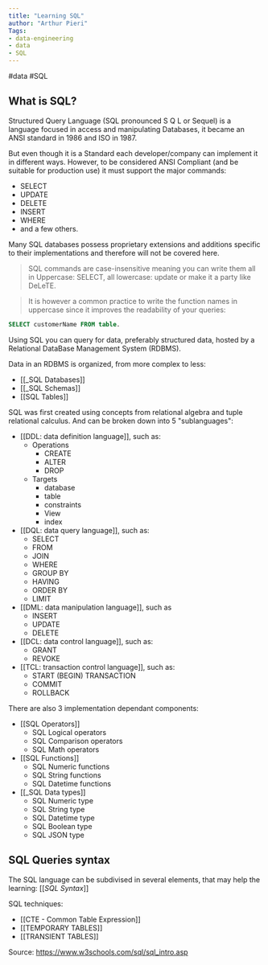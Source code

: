 ```yaml
---
title: "Learning SQL"
author: "Arthur Pieri"
Tags: 
- data-engineering
- data
- SQL
---
```

#data #SQL 
## What is SQL?
Structured Query Language (SQL pronounced S Q L or Sequel) is a language focused in access and manipulating Databases, it became an ANSI standard in 1986 and ISO in 1987. 

But even though it is a Standard each developer/company can implement it in different ways. However, to be considered ANSI Compliant (and be suitable for production use) it must support the major commands:
- SELECT
- UPDATE
- DELETE
- INSERT
- WHERE
- and a few others.

Many SQL databases possess proprietary extensions and additions specific to their implementations and therefore will not be covered here.

> SQL commands are case-insensitive meaning you can write them all in Uppercase: SELECT, all lowercase: update or make it a party like DeLeTE.

> It is however a common practice to write the function names in uppercase since it improves the readability of your queries: 
```sql
SELECT customerName FROM table.
```
Using SQL you can query for data, preferably structured data, hosted by a Relational DataBase Management System (RDBMS).

Data in an RDBMS is organized, from more complex to less:
- [[_SQL Databases]]
- [[_SQL Schemas]]
- [[SQL Tables]]

SQL was first created using concepts from relational algebra and tuple relational calculus. And can be broken down into 5 "sublanguages":
- [[DDL: data definition language]], such as: 
	- Operations
		 - CREATE
		- ALTER
		- DROP
	- Targets
		- database
		- table
		- constraints
		- View
		- index
- [[DQL: data query language]], such as: 
	- SELECT
	- FROM
	- JOIN
	- WHERE
	- GROUP BY
	- HAVING
	- ORDER BY
	- LIMIT
- [[DML: data manipulation language]], such as 
	- INSERT
	- UPDATE
	- DELETE  
- [[DCL: data control language]], such as: 
	- GRANT
	- REVOKE  
- [[TCL: transaction control language]], such as: 
	- START (BEGIN) TRANSACTION
	- COMMIT
	- ROLLBACK

There are also 3 implementation dependant components:
- [[SQL Operators]]
	- SQL Logical operators
	- SQL Comparison operators
	- SQL Math operators
- [[SQL Functions]]
	- SQL Numeric functions
	- SQL String functions
	- SQL Datetime functions
- [[_SQL Data types]]
	- SQL Numeric type
	- SQL String type
	- SQL Datetime type
	- SQL Boolean type
	- SQL JSON type

## SQL Queries syntax
The SQL language can be subdivised in several elements, that may help the learning:
[[_SQL Syntax_]]

SQL techniques:
- [[CTE - Common Table Expression]]
- [[TEMPORARY TABLES]]
- [[TRANSIENT TABLES]]

Source: https://www.w3schools.com/sql/sql_intro.asp